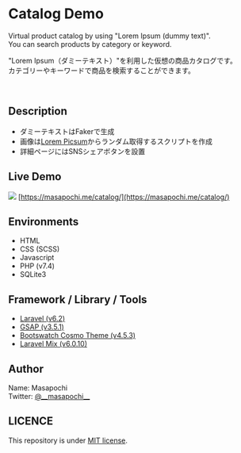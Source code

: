 # Catalog Demo

Virtual product catalog by using "Lorem Ipsum (dummy text)". <br>
You can search products by category or keyword.

"Lorem Ipsum（ダミーテキスト）"を利用した仮想の商品カタログです。<br>
カテゴリーやキーワードで商品を検索することができます。


<br>

## Description
- ダミーテキストはFakerで生成
- 画像は[Lorem Picsum](https://picsum.photos/)からランダム取得するスクリプトを作成
- 詳細ページにはSNSシェアボタンを設置


## Live Demo
![](https://masapochi.me/catalog/images/ogp.jpg)
[https://masapochi.me/catalog/](https://masapochi.me/catalog/)


## Environments
- HTML
- CSS (SCSS)
- Javascript
- PHP (v7.4)
- SQLite3


## Framework / Library / Tools
- [Laravel (v6.2)](https://laravel.com/)
- [GSAP (v3.5.1)](https://greensock.com/gsap/)
- [Bootswatch Cosmo Theme (v4.5.3)](https://bootswatch.com/cosmo/)
- [Laravel Mix (v6.0.10)](https://github.com/JeffreyWay/laravel-mix)



<!-- ## Anything else -->



## Author
Name: Masapochi<br>
Twitter: [@\_\_masapochi\_\_](https://twitter.com/__masapochi__)



## LICENCE
This repository is under [MIT license](https://en.wikipedia.org/wiki/MIT_License).

